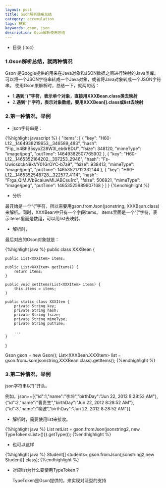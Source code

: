 ```yaml
---
layout: post
title: Gson解析使用总结
category: accumulation
tags: 积累
keywords: gson, json
description: Gson解析使用总结
---
```


* 目录
{:toc}


### 1.Gson解析总结，就两种情况
Gson 是Google提供的用来在Java对象和JSON数据之间进行映射的Java类库。可以将一个JSON字符串转成一个Java对象，或者将Java对象转成一个JSON字符串。
使用Gson来解析时，总结一下，就两句话：

- 1.**遇到“{”字符，表示单个对象，直接用XXXBean.class类去映射**
- 2.**遇到“[”字符，表示对象数组，要用XXXBean[].class或list<XXXBean>去映射**

### 2.第一种情况，举例

- json字符串是：

{%highlight javascript %}
{
    "items": [
        {
            "key": "H60-L12__1464938219953__346589_483",
            "hash": "Fip_In4BhB5syoZ28W3l_eb6rBDU",
            "fsize": 348120,
            "mimeType": "image/jpeg",
            "putTime": 14649382507765902
        },
        {
            "key": "H60-L12__1465352164202__397253_2946",
            "hash": "Fs-UwiosdckN9kVY01GrOYC-b7a9",
            "fsize": 938413,
            "mimeType": "image/jpeg",
            "putTime": 14653521712332144
        },
        {
            "key": "H60-L12__1465352548728__322577_4114",
            "hash": "Frga_QiMJVb9caiuwMlJABCsu1rc",
            "fsize": 506921,
            "mimeType": "image/jpeg",
            "putTime": 14653525989907168
        }
    ]
}
{%endhighlight %}    


- 分析

最开始是一个“{”字符，所以需要用gson.fromJson(jsonstring, XXXBean.class)来解析。同时，XXXBean中只有一个字段items。
items里面是一个“[”字符，表示items里面是数组，可以用list去映射。


- 解析时，

最后对应的Gson对象就是：

{%highlight java %}
public class XXXBean {

    public List<XXXItem> items;

    public List<XXXItem> getItems() {
        return items;
    }

    public void setItems(List<XXXItem> items) {
        this.items = items;
    }

    public static class XXXItem {
        private String key;
        private String hash;
        private String fsize;
        private String mimeType;
        private String putTime;

        ...
	}
}

Gson gson = new Gson();
List<XXXBean.XXXItem> list = gson.fromJson(jsonstring,XXXBean.class).getItems();
{%endhighlight %}    


### 3.第二种情况，举例

json字符串以“[”开头。

例如，json==[{"id":1,"name":"李坤","birthDay":"Jun 22, 2012 8:28:52 AM"},{"id":2,"name":"曹贵生","birthDay":"Jun 22, 2012 8:28:52 AM"},{"id":3,"name":"柳波","birthDay":"Jun 22, 2012 8:28:52 AM"}]

- 解析时，需要使用list来接收。

{%highlight java %}
 List<Student> retList = gson.fromJson(jsonstring2,  new TypeToken<List<Student>>(){}.getType());
{%endhighlight %}    


- 也可以这样

{%highlight java %}
Student[] students= gson.fromJson(jsonstring2,new Student[].class);
{%endhighlight %}  

- 对应list为什么要使用TypeToken？

	TypeToken是Gson提供的，来实现对泛型的支持
